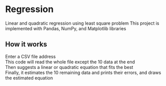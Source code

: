 # Regression
Linear and quadratic regression using least square problem
This project is implemented with Pandas, NumPy, and Matplotlib libraries
## How it works
Enter a CSV file address\
This code will read the whole file except the 10 data at the end\
Then suggests a linear or quadratic equation that fits the best \
Finally, it estimates the 10 remaining data and prints their errors, and draws the estimated equation
